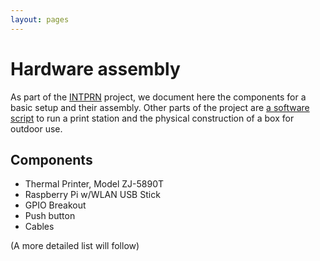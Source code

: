 ```yaml
---
layout: pages
---
```


# Hardware assembly

As part of the [INTPRN](/INTPRN/) project, we document here the  components for a basic setup and their assembly. Other parts of the 
project are [a software script](https://github.com/ut/PRNSTN) to run a print station and the physical construction of a box for outdoor use.

## Components

* Thermal Printer, Model ZJ-5890T
* Raspberry Pi w/WLAN USB Stick
* GPIO Breakout
* Push button
* Cables

(A more detailed list will follow)


